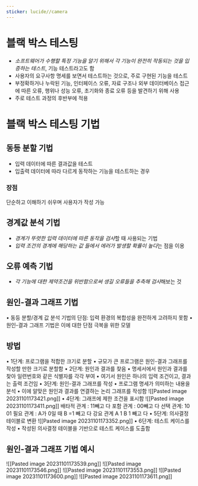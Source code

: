 ```yaml
---
sticker: lucide//camera
---
```

# 블랙 박스 테스팅
- *소프트웨어가 수행할 특정 기능을 알기 위해서 각 기능이 완전히 작동되는 것을 입증하는 테스트*, 기능 테스트라고도 함
- 사용자의 요구사항 명세를 보면서 테스트하는 것으로, 주로 구현된 기능을 테스트
- 부정확하거나 누락된 기능, 인터페이스 오류, 자료 구조나 외부 데이터베이스 접근에 따른 오류, 행위나 성능 오류, 초기화와 종료 오류 등을 발견하기 위해 사용
- 주로 테스트 과정의 후반부에 적용

# 블랙 박스 테스팅 기법
## 동등 분할 기법
- 입력 데이터에 따른 결과값을 테스트
- 입출력 데이터에 따라 다르게 동작하는 기능을 테스트하는 경우
### 장점
단순하고 이해하기 쉬우며 사용자가 작성 가능
## 경계값 분석 기법
- *경계가 뚜렷한 입력 데이터에 따른 동작을 검사*할 때 사용되는 기법 
- *입력 조건의 경계에 해당하는 값 들에서 에러가 발생할 확률이 높다*는 점을 이용
## 오류 예측 기법
- *각 기능에 대한 제약조건을 위반함으로써 생길 오류들을 추측해 검사*해보는 것
## 원인-결과 그래프 기법
• 동등 분할/경계 값 분석 기법의 단점: 입력 환경의 복합성을 완전하게 고려하지 못함 
• 원인-결과 그래프 기법은 이에 대한 단점 극복을 위한 모델
## 방법
• 1단계: 프로그램을 적합한 크기로 분할 
	• 규모가 큰 프로그램은 원인-결과 그래프를 작성할 만한 크기로 분할함 
• 2단계: 원인과 결과를 찾음
	• 명세서에서 원인과 결과를 찾아 일련번호와 같은 식별자를 각각 부여 • 여기서 원인은 하나의 입력 조건이고, 결과는 출력 조건임 
• 3단계: 원인-결과 그래프를 작성 
	• 프로그램 명세가 의미하는 내용을 분석 
	• 이에 알맞은 원인과 결과를 연결하는 논리 그래프를 작성함
![[Pasted image 20231101173421.png]]
• 4단계: 그래프에 제한 조건을 표시함
![[Pasted image 20231101173411.png]]
배타적 관계 : 11빼고 다
포함 관계 : 00빼고 다
선택 관계: 10 01
필요 관계 : A가 0일 때 B =1 빼고 다
강요 관계 A 1 B 1 빼고 다
• 5단계: 의사결정 테이블로 변환
![[Pasted image 20231101173352.png]]
• 6단계: 테스트 케이스를 작성
	• 작성된 의사결정 테이블을 기반으로 테스트 케이스를 도출함
## 원인-결과 그래프 기법 예시
![[Pasted image 20231101173539.png]]
![[Pasted image 20231101173546.png]]
![[Pasted image 20231101173553.png]]
![[Pasted image 20231101173600.png]]
![[Pasted image 20231101173611.png]]


